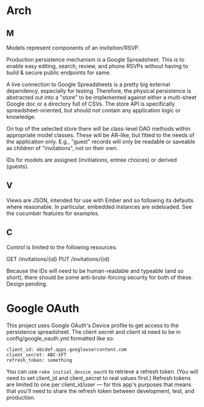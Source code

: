 # Arch

M
-

Models represent components of an invitation/RSVP.

Production persistence mechanism is a Google Spreadsheet. This is to enable easy
editing, search, review, and phone RSVPs without having to build & secure public
endpoints for same.

A live connection to Google Spreadsheets is a pretty big external dependency,
especially for testing. Therefore, the physical persistence is abstracted out
into a "store" to be implemented against either a multi-sheet Google doc or a
directory full of CSVs. The store API is specifically spreadsheet-oriented, but
should not contain any application logic or knowledge.

On top of the selected store there will be class-level DAO methods within
appropriate model classes. These will be AR-like, but fitted to the needs of the
application only. E.g., "guest" records will only be readable or saveable as
children of "invitations", not on their own.

IDs for models are assigned (invitiations, entree choices) or derived (guests).

V
-

Views are JSON, intended for use with Ember and so following its defaults where
reasonable. In particular, embedded instances are sideloaded. See the cucumber
features for examples.

C
-

Control is limited to the following resources:

GET /invitations/{id}
PUT /invitations/{id}

Because the IDs will need to be human-readable and typeable (and so short),
there should be some anti-brute-forcing security for both of these. Design
pending.

# Google OAuth

This project uses Google OAuth's Device profile to get access to the persistence
spreadsheet. The client secret and client id need to be in
config/google_oauth.yml formatted like so:

    client_id: abcdef.apps.googleusercontent.com
    client_secret: ABC-XFT
    refresh_token: something

You can use `rake initial_device_oauth` to retrieve a refresh token. (You will
need to set client_id and client_secret to real values first.) Refresh tokens
are limited to one per client_id/user — for this app's purposes that means that
you'll need to share the refresh token between development, test, and
production.
